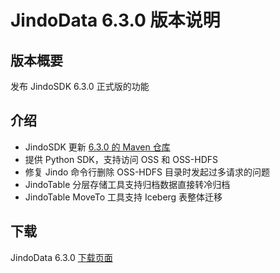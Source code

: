 # JindoData 6.3.0 版本说明

## 版本概要

发布 JindoSDK 6.3.0 正式版的功能

## 介绍

- JindoSDK 更新 [6.3.0 的 Maven 仓库](oss-maven.md)
- 提供 Python SDK，支持访问 OSS 和 OSS-HDFS
- 修复 Jindo 命令行删除 OSS-HDFS 目录时发起过多请求的问题
- JindoTable 分层存储工具支持归档数据直接转冷归档
- JindoTable MoveTo 工具支持 Iceberg 表整体迁移

## 下载

JindoData 6.3.0 [下载页面](jindodata_download.md)
